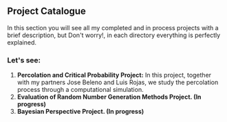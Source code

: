 ## Project Catalogue 
In this section you will see all  my completed and in process projects with a brief description, but Don't worry!, in each directory everything is perfectly explained. 

### Let's see:

1. **Percolation and Critical Probability Project:** In this project, together with my partners Jose Beleno and Luis Rojas, we study the percolation process through a computational simulation.
2. **Evaluation of Random Number Generation Methods Project. (In progress)**
3. **Bayesian Perspective Project. (In progress)**

